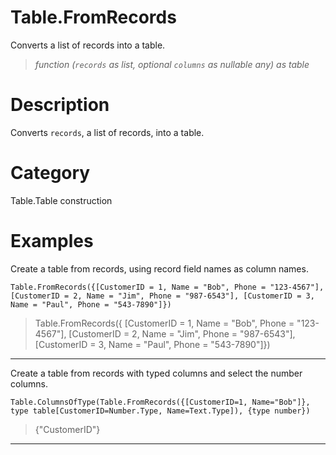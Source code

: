 ﻿# Table.FromRecords
Converts a list of records into a table.
> _function (<code>records</code> as list, optional <code>columns</code> as nullable any) as table_
# Description 
Converts <code>records</code>, a list of records, into a table.

# Category 
Table.Table construction
# Examples 
Create a table from records, using record field names as column names.
```
Table.FromRecords({[CustomerID = 1, Name = "Bob", Phone = "123-4567"], [CustomerID = 2, Name = "Jim", Phone = "987-6543"], [CustomerID = 3, Name = "Paul", Phone = "543-7890"]})
```
> Table.FromRecords({ [CustomerID = 1, Name = "Bob", Phone = "123-4567"], [CustomerID = 2, Name = "Jim", Phone = "987-6543"], [CustomerID = 3, Name = "Paul", Phone = "543-7890"]})
***
Create a table from records with typed columns and select the number columns.
```
Table.ColumnsOfType(Table.FromRecords({[CustomerID=1, Name="Bob"]}, type table[CustomerID=Number.Type, Name=Text.Type]), {type number})
```
> {"CustomerID"}
***
